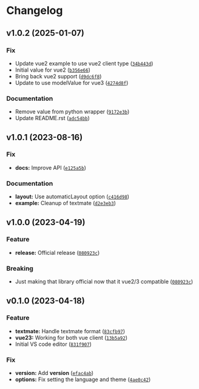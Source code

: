 # Changelog

<!--next-version-placeholder-->

## v1.0.2 (2025-01-07)

### Fix

* Update vue2 example to use vue2 client type ([`34b443d`](https://github.com/Kitware/trame-code/commit/34b443d4b02328db155a4e152516d312dbfa7090))
* Initial value for vue2 ([`b356e66`](https://github.com/Kitware/trame-code/commit/b356e66608b7b0655bffa4022c8f9815ceffcdbf))
* Bring back vue2 support ([`d9dc6f8`](https://github.com/Kitware/trame-code/commit/d9dc6f8fe0d393e596a0eeb4a0d20d32e5aa6681))
* Update to use modelValue for vue3 ([`4274d8f`](https://github.com/Kitware/trame-code/commit/4274d8f8221c2bc2f3052900186444ca8dab6af0))

### Documentation

* Remove value from python wrapper ([`9172e3b`](https://github.com/Kitware/trame-code/commit/9172e3b87a3959dee4df5bcbbf912576a5bbd459))
* Update README.rst ([`adc54bb`](https://github.com/Kitware/trame-code/commit/adc54bb796288d91b8b9d89c8140b24e7b372e1f))

## v1.0.1 (2023-08-16)

### Fix

* **docs:** Improve API ([`e125a5b`](https://github.com/Kitware/trame-code/commit/e125a5b03ea7518329adadb082fc4f142fd6f28e))

### Documentation

* **layout:** Use automaticLayout option ([`c416d98`](https://github.com/Kitware/trame-code/commit/c416d98d2827e06d0a281733186016d6dbee98ca))
* **example:** Cleanup of textmate ([`d2e3eb3`](https://github.com/Kitware/trame-code/commit/d2e3eb322bef5574b2ae5ab0971d43c4a8335cd7))

## v1.0.0 (2023-04-19)
### Feature
* **release:** Official release ([`080923c`](https://github.com/Kitware/trame-code/commit/080923c5ad7343dac65e192902947ed08f761f57))

### Breaking
* Just making that library official now that it vue2/3 compatible ([`080923c`](https://github.com/Kitware/trame-code/commit/080923c5ad7343dac65e192902947ed08f761f57))

## v0.1.0 (2023-04-18)
### Feature
* **textmate:** Handle textmate format ([`83cfb97`](https://github.com/Kitware/trame-code/commit/83cfb97110296afa5fbfd31a2d66a4c8dc9810d1))
* **vue23:** Working for both vue client ([`13b5a92`](https://github.com/Kitware/trame-code/commit/13b5a92851a3f73f6020626547e63a7c4887cead))
* Initial VS code editor ([`831f907`](https://github.com/Kitware/trame-code/commit/831f90763d6a37088a648b2948f7f4b80b6c81aa))

### Fix
* **version:** Add __version__ ([`efac4ab`](https://github.com/Kitware/trame-code/commit/efac4abe7c61c0ce562e88c54461d3a19b1e553d))
* **options:** Fix setting the language and theme ([`4ae0c42`](https://github.com/Kitware/trame-code/commit/4ae0c42055df982181453371ae76dd9e5677b451))
